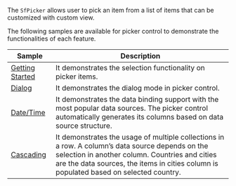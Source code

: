 The `SfPicker` allows user to pick an item from a list of items that can be customized with custom view.  

The following samples are available for picker control to demonstrate the functionalities of each feature.

| Sample | Description |
| ------ | ----------- |
|[Getting Started](Picker/Samples/PickerGettingStarted)|It demonstrates the selection functionality on picker items.|
|[Dialog](Picker/Samples/PopupPicker)| It demonstrates the dialog mode in picker control.|
|[Date/Time](Picker/Samples/DateTimePicker)| It demonstrates the data binding support with the most popular data sources. The picker control automatically generates its columns based on data source structure. |
|[Cascading](Picker/Samples/Cascading)| It demonstrates the usage of multiple collections in a row. A column’s data source depends on the selection in another column. Countries and cities are the data sources, the items in cities column is populated based on selected country.|
